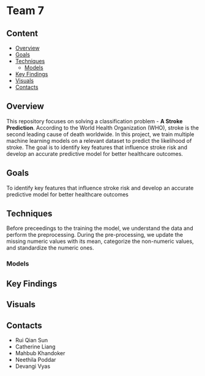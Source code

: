 # Team 7 

## Content

* [Overview](#overview)
* [Goals](#goals)
* [Techniques](#techniques)
    + [Models](#models)
* [Key Findings](#findings)
* [Visuals](#visuals)
* [Contacts](#contacts)

## Overview 
This repository focuses on solving a classification problem -  **A Stroke Prediction**. According to the World Health Organization (WHO), stroke is the second leading cause of death worldwide. In this project, we train multiple machine learning models on a relevant dataset to predict the likelihood of stroke. The goal is to identify key features that influence stroke risk and develop an accurate predictive model for better healthcare outcomes.

## Goals
 To identify key features that influence stroke risk and develop an accurate predictive model for better healthcare outcomes

## Techniques
Before preceedings to the training the model, we understand the data and perform the preprocessing. During the pre-processing, we update the missing numeric values with its mean, categorize the non-numeric values, and standardize the numeric ones.


### Models

## Key Findings

## Visuals

## Contacts

* Rui Qian Sun
* Catherine Liang
* Mahbub Khandoker
* Neethila Poddar
* Devangi Vyas